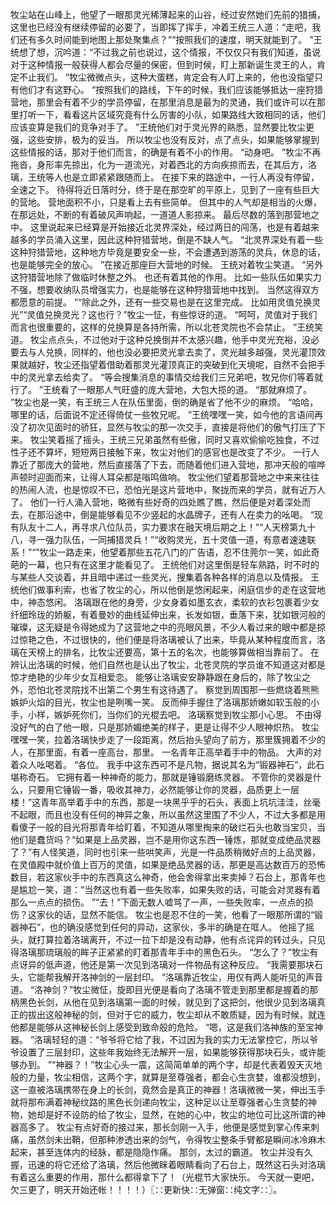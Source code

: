 牧尘站在山峰上，他望了一眼那灵光稀薄起来的山谷，经过安然她们先前的猎捕，这里也已经没有继续停留的必要了，当即挥了挥手，冲着王统三人道：“走吧，我们还有多久时间能到地图上那处聚集点？”“按照我们的速度，明天就能到了。
”王统想了想，沉吟道：“不过我之前也说过，这个情报，不仅仅只有我们知道，虽说对于这种情报一般获得人都会尽量的保密，但到时候，盯上那新诞生灵王的人，肯定不止我们。
”牧尘微微点头，这种大蛋糕，肯定会有人盯上来的，他也没指望只有他们才有这野心。
“按照我们的路线，下午的时候，我们应该能够抵达一座狩猎营地，那里会有着不少的学员停留，在那里消息是最为的灵通，我们或许可以在那里打听一下，看看这片区域究竟有什么厉害的小队，如果路线大致相同的话，他们应该变算是我们的竞争对手了。
”王统他们对于灵光界的熟悉，显然要比牧尘更强，这些安排，极为的妥当。
所以牧尘也没有反对，点了点头，如果能够掌握到这些情报的话，那对于他们而言，的确是有着不小的作用。
“动身吧。
”牧尘不再拖沓，身形率先掠出，化为一道流光，对着西北的方向疾掠而去，在其后方，洛璃，王统等人也是立即紧紧跟随而上。
在接下来的路途中，一行人再没有停留，全速之下。
待得将近日落时分，终于是在那空旷的平原上，见到了一座有些巨大的营地。
营地面积不小，只是看上去有些简单。
但其中的人气却是相当的火爆，在那远处，不断的有着破风声响起，一道道人影掠来。
最后尽数的落到那营地之中。
这里说起来已经算是开始接近北灵界深处，经过两日的闯荡，也是有着越来越多的学员涌入这里，因此这种狩猎营地，倒是不缺人气。
“北灵界深处有着一些这种狩猎营地，这种地方毕竟是要安全一些，不会遭遇到游荡的灵兵，休息的话，也是能够完全的放心。
”在接近那座巨大营地的时候。
王统对着牧尘笑道。
“另外这狩猎营地除了做临时休整之外。
也还有着其他的作用。
比如一些队伍如果实力不强，想要收纳队员增强实力，也是能够在这种狩猎营地中找到。
当然这得双方都愿意的前提。
”“除此之外，还有一些交易也是在这里完成。
比如用灵值兑换灵光”“灵值兑换灵光？这也行？”牧尘一怔，有些惊讶的道。
“呵呵，灵值对于我们而言也很重要的，这样的兑换算是各持所需，所以北苍灵院也不会禁止。
”王统笑道。
牧尘点点头，不过他对于这种兑换倒并不太感兴趣，他手中灵光充裕，没必要去与人兑换，同样的，他也没必要把灵光拿去卖了，灵光越多越强，灵光灌顶效果就越好，牧尘还指望着借助着那灵光灌顶真正的突破到化天境呢，自然不会把手中的灵光拿去给卖了。
“等会搜集消息的事情交给我们三兄弟吧，牧兄你们等着就行了。
”王统看了一眼那人气旺盛的庞大营地，大包大揽的道。
“那就麻烦了。
”牧尘也是一笑，有王统三人在队伍里面，倒的确是省了他不少的麻烦。
“哈哈，哪里的话，后面说不定还得倚仗一些牧兄呢。
”王统嘿嘿一笑，如今他的言语间再没了初次见面时的骄狂，显然与牧尘的那一次交手，直接是将他们的傲气打压了下来。
牧尘笑着摇了摇头，王统三兄弟虽然有些傲，同时又喜欢偷偷吃独食，不过性子还不算坏，短短两日接触下来，牧尘对他们的感官也是改变了不少。
一行人靠近了那庞大的营地，然后直接落了下去，而随着他们进入营地，那冲天般的喧哗声顿时迎面而来，让得人耳朵都是嗡鸣做响。
牧尘他们望着那营地之中来来往往的热闹人流，也是惊叹不已，恐怕光是这片营地中，聚拢而来的学员，就有近万人了。
他们一行人涌入营地，略微有些好奇的四处瞧了瞧，然后便是对着深处而去，在那沿途中，倒是能够看见不少竖起的水晶牌子，还有人在卖力的吆喝。
“现有队友十二人，再寻求八位队员，实力要求在融天境后期之上！”“人天榜第九十八，寻一强力队伍，一同捕猎灵兵！”“收购灵光，五十灵值一道，有意者速速联系！”“”牧尘一路走来，他望着那些五花八门的广告语，忍不住莞尔一笑，如此奇葩的一幕，也只有在这里才能看见了。
王统他们对这里倒是轻车熟路，时不时的与某些人交谈着，并且暗中递过一些灵光，搜集着各种各样的消息以及情报。
王统他们做事利索，也省了牧尘的心，所以他倒是悠闲起来，闲庭信步的走在这营地中，神态悠闲。
洛璃跟在他的身旁，少女身着如墨玄衣，柔软的衣衫包裹着少女纤细玲珑的娇躯，有着曼妙的曲线延伸出来，长发如银，垂落下来，犹如银河般的璀璨，这无疑是令得她成为了这营地之中的亮眼风景，不少人看过来的眼中都是掠过惊艳之色，不过很快的，他们便是将洛璃被认了出来，毕竟从某种程度而言，洛璃在天榜上的排名，比牧尘还要高，第十五的名次，也能够算做相当靠前了。
在辨认出洛璃的时候，他们自然也是认出了牧尘，北苍灵院的学员谁不知道这对都是惊才绝艳的少年少女互相爱恋。
能够让洛璃安安静静跟在身后的，除了牧尘之外，恐怕北苍灵院找不出第二个男生有这待遇了。
察觉到周围那一些燃烧着熊熊嫉妒火焰的目光，牧尘也是咧嘴一笑。
反而伸手握住了洛璃那娇嫩如软玉般的小手，小样，嫉妒死你们，当你们的光棍去吧。
洛璃察觉到牧尘那小心思。
不由得没好气的白了他一眼，只是那娇媚绝美的样子，更是让得不少人眼神炽热。
牧尘嘿嘿一笑，拉着洛璃快步走了一段距离，然后抬头望向了前方，那里簇拥着不少的人，在那里面，有着一座高台，那里。
一名青年正高举着手中的物品。
大声的对着众人吆喝着。
“各位。
我手中这东西可不是凡物，据说其名为“锻器神石”，此石堪称奇石。
它拥有着一种神奇的能力，那就是锤锻磨练灵器。
不管你的灵器是什么，只要用它锤锻一番，吸收其神力，必然能够让你的灵器，品质更上一层楼！”这青年高举着手中的东西，那是一块黑乎乎的石头，表面上坑坑洼洼，丝毫不起眼，而且也没有任何的神异之象，所以虽然这里围了不少人，不过大多都是用看傻子一般的目光将那青年给盯着，不知道从哪里掏来的破烂石头也敢当宝贝，当他们是蠢货吗？“如果是上品灵器，岂不是用你这东西一锤炼，那就变成绝品灵器了？”有人怪笑道，同时也引来一些哄笑声，光是一件品质稍微好点的上品灵器，在灵值殿中就价值上百万的灵值，如果是绝品灵器的话，那更是高达数百万的恐怖数目，若这家伙手中的东西真这么神奇，他会舍得拿出来卖掉？石台上，那青年也是尴尬一笑，道：“当然这也有着一些失败率，如果失败的话，可能会对灵器有着那么一点点的损伤。
”“去！”下面无数人嘘骂了一声，一些失败率，一点点的损伤？这家伙的话，显然不能信。
牧尘也是忍不住的一笑，他看了一眼那所谓的“锻器神石”，也的确没感觉到任何的异动，这家伙，多半的确是在哐人。
他摇了摇头，就打算拉着洛璃离开，不过一拉下却是没有动静，他有点诧异的转过头，只见得洛璃那琉璃般的眸子正紧紧的盯着那青年手中的黑色石头。
“怎么了？”牧尘有点讶异的低声道，他还是第一次见到洛璃对一件物品有这种反应。
“我需要那块石头，它能帮我解开洛神剑的一层封印。
”洛璃靠近牧尘，用仅有两人能听见的声音道。
“洛神剑？”牧尘微怔，旋即目光便是看向了洛璃不管走到那里都是握着的那柄黑色长剑，从他在见到洛璃第一面的时候，就见到了这把剑，他很少见到洛璃真正的拔出这般神秘的剑，但对于它的威力，牧尘却从不敢质疑，因为有时候，就连他都是能够从这神秘长剑上感受到致命般的危险。
“嗯，这是我们洛神族的至宝神器。
”洛璃轻轻的道：“爷爷将它给了我，不过因为我的实力无法掌控它，所以爷爷设置了三层封印，这些年我始终无法解开一层，如果能够获得那块石头，或许能够办到。
”“神器？！”牧尘心头一震，这简简单单的两个字，却是代表着毁天灭地般的力量，牧尘相信，这两个字，就算是至尊强者，都会心生贪婪，谁都没想到，这一直被洛璃携带在身上的长剑，竟然会是真正的神器！洛璃微微一笑，伸出玉手就将那布满着神秘纹路的黑色长剑递向牧尘，这种足以让至尊强者心生贪婪的神物，她却是好不设防的给了牧尘，显然，在她的心中，牧尘的地位可比这所谓的神器高多了。
牧尘有点好奇的接过来，那长剑刚一入手，他便是感觉到掌心传来刺痛，虽然剑未出鞘，但那种渗透出来的剑气，令得牧尘整条手臂都是瞬间冰冷麻木起来，甚至连体内的经脉，都是隐隐作痛。
那剑，太过的霸道。
牧尘并没有久握，迅速的将它还给了洛璃，然后他微眯着眼睛看向了石台上，既然这石头对洛璃有着这么重要的作用，那什么都得拿下了！（光棍节大家快乐。
今天就一更吧，欠三更了，明天开始还帐！！！！）〖∷更新快∷无弹窗∷纯文字∷〗。
